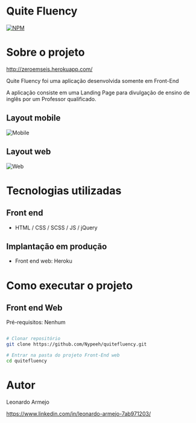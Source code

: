 # Quite Fluency
[![NPM](https://img.shields.io/npm/l/react)](https://github.com/Nypeeh/quitefluency/blob/main/LICENSE) 

# Sobre o projeto

http://zeroemseis.herokuapp.com/

Quite Fluency foi uma aplicação desenvolvida somente em Front-End

A aplicação consiste em uma Landing Page para divulgação de ensino de inglês por um Professor qualificado.

## Layout mobile
![Mobile](https://user-images.githubusercontent.com/71713087/109822147-74c29a00-7c15-11eb-984e-adaf362bf20f.png)


## Layout web
![Web](https://user-images.githubusercontent.com/71713087/109821987-49d84600-7c15-11eb-80b9-3981ae8c16a1.png)

# Tecnologias utilizadas

## Front end
- HTML / CSS / SCSS / JS / jQuery

## Implantação em produção
- Front end web: Heroku

# Como executar o projeto

## Front end Web
Pré-requisitos: Nenhum

```bash

# Clonar repositório
git clone https://github.com/Nypeeh/quitefluency.git

# Entrar na pasta do projeto Front-End web
cd quitefluency

```

# Autor

Leonardo Armejo

https://www.linkedin.com/in/leonardo-armejo-7ab971203/

